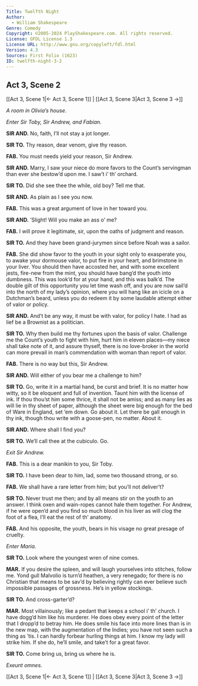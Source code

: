 ```yaml
---
Title: Twelfth Night
Author: 
  - William Shakespeare
Genre: Comedy
Copyright: ©2005-2024 PlayShakespeare.com. All rights reserved.
License: GFDL License 1.3
License URL: http://www.gnu.org/copyleft/fdl.html
Version: 4.3
Sources: First Folio (1623)
ID: twelfth-night-3-2
---
```


## Act 3, Scene 2
[[Act 3, Scene 1|← Act 3, Scene 1]] | [[Act 3, Scene 3|Act 3, Scene 3 →]]

*A room in Olivia’s house.*

*Enter Sir Toby, Sir Andrew, and Fabian.*

**SIR AND.**
No, faith, I’ll not stay a jot longer.

**SIR TO.**
Thy reason, dear venom, give thy reason.

**FAB.**
You must needs yield your reason, Sir Andrew.

**SIR AND.**
Marry, I saw your niece do more favors to the Count’s servingman than ever she bestow’d upon me. I saw’t i’ th’ orchard.

**SIR TO.**
Did she see thee the while, old boy? Tell me that.

**SIR AND.**
As plain as I see you now.

**FAB.**
This was a great argument of love in her toward you.

**SIR AND.**
’Slight! Will you make an ass o’ me?

**FAB.**
I will prove it legitimate, sir, upon the oaths of judgment and reason.

**SIR TO.**
And they have been grand-jurymen since before Noah was a sailor.

**FAB.**
She did show favor to the youth in your sight only to exasperate you, to awake your dormouse valor, to put fire in your heart, and brimstone in your liver. You should then have accosted her, and with some excellent jests, fire-new from the mint, you should have bang’d the youth into dumbness. This was look’d for at your hand, and this was balk’d. The double gilt of this opportunity you let time wash off, and you are now sail’d into the north of my lady’s opinion, where you will hang like an icicle on a Dutchman’s beard, unless you do redeem it by some laudable attempt either of valor or policy.

**SIR AND.**
And’t be any way, it must be with valor, for policy I hate. I had as lief be a Brownist as a politician.

**SIR TO.**
Why then build me thy fortunes upon the basis of valor. Challenge me the Count’s youth to fight with him, hurt him in eleven places—my niece shall take note of it, and assure thyself, there is no love-broker in the world can more prevail in man’s commendation with woman than report of valor.

**FAB.**
There is no way but this, Sir Andrew.

**SIR AND.**
Will either of you bear me a challenge to him?

**SIR TO.**
Go, write it in a martial hand, be curst and brief. It is no matter how witty, so it be eloquent and full of invention. Taunt him with the license of ink. If thou thou’st him some thrice, it shall not be amiss; and as many lies as will lie in thy sheet of paper, although the sheet were big enough for the bed of Ware in England, set ’em down. Go about it. Let there be gall enough in thy ink, though thou write with a goose-pen, no matter. About it.

**SIR AND.**
Where shall I find you?

**SIR TO.**
We’ll call thee at the cubiculo. Go.

*Exit Sir Andrew.*

**FAB.**
This is a dear manikin to you, Sir Toby.

**SIR TO.**
I have been dear to him, lad, some two thousand strong, or so.

**FAB.**
We shall have a rare letter from him; but you’ll not deliver’t?

**SIR TO.**
Never trust me then; and by all means stir on the youth to an answer. I think oxen and wain-ropes cannot hale them together. For Andrew, if he were open’d and you find so much blood in his liver as will clog the foot of a flea, I’ll eat the rest of th’ anatomy.

**FAB.**
And his opposite, the youth, bears in his visage no great presage of cruelty.

*Enter Maria.*

**SIR TO.**
Look where the youngest wren of nine comes.

**MAR.**
If you desire the spleen, and will laugh yourselves into stitches, follow me. Yond gull Malvolio is turn’d heathen, a very renegado; for there is no Christian that means to be sav’d by believing rightly can ever believe such impossible passages of grossness. He’s in yellow stockings.

**SIR TO.**
And cross-garter’d?

**MAR.**
Most villainously; like a pedant that keeps a school i’ th’ church. I have dogg’d him like his murderer. He does obey every point of the letter that I dropp’d to betray him. He does smile his face into more lines than is in the new map, with the augmentation of the Indies; you have not seen such a thing as ’tis. I can hardly forbear hurling things at him. I know my lady will strike him. If she do, he’ll smile, and take’t for a great favor.

**SIR TO.**
Come bring us, bring us where he is.

*Exeunt omnes.*

[[Act 3, Scene 1|← Act 3, Scene 1]] | [[Act 3, Scene 3|Act 3, Scene 3 →]]